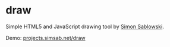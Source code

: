 draw
========

Simple HTML5 and JavaScript drawing tool by [Simon Sablowski](http://www.simsab.net).

Demo: [projects.simsab.net/draw](http://projects.simsab.net/draw)
